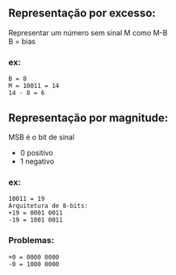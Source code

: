 ## Representação por excesso:
Representar um número sem sinal M como M-B <br>
B = bias
  
### ex:
    B = 8
    M = 10011 = 14
    14 - 8 = 6 

## Representação por magnitude:
MSB é o bit de sinal <br>
- 0 positivo
- 1 negativo

### ex:
    10011 = 19
    Arquitetura de 8-bits:
    +19 = 0001 0011
    -19 = 1001 0011

### Problemas:
    +0 = 0000 0000
    -0 = 1000 0000


